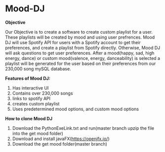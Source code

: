 # Mood-DJ

**Objective**

Our Objective is to create a software to create custom playlist for a user. These playlists will be created by mood and using user prefrences. Mood DJ will use Spotify API for users with a Spotify account to get their preferences, and create a playlist from Spotify directly. Otherwise, Mood DJ will ask questions to get user preferences. After a mood(happy, sad, high energy, dance) or custom mood(valence, energy, danceability) is selected a playlist will be generated for the user based on their preferences from our 230,000 song mySQL database.

**Features of Mood DJ:**

  1. Has interactive UI
  2. Contains over 230,000 songs
  3. links to spotify API
  4. creates custom playlist
  5. Uses predetermined mood options, and custom mood options

  **How to clone Mood DJ**
  1. Download the PythonExeLink.txt and run(master branch upzip the file into the   get mood folder)
  2. Download and install javaFX(https://openjfx.io/)
  3. Download the get mood folder(master branch)
